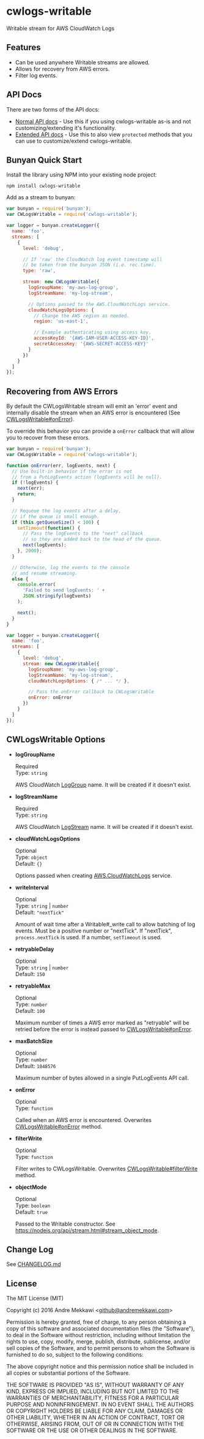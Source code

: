 # cwlogs-writable #

Writable stream for AWS CloudWatch Logs

## Features ##

* Can be used anywhere Writable streams are allowed.
* Allows for recovery from AWS errors.
* Filter log events.

## API Docs ##

There are two forms of the API docs:

* [Normal API docs](docs/api.md) - Use this if you using cwlogs-writable as-is and not customizing/extending it's functionality.
* [Extended API docs](docs/api-protected.md) - Use this to also view `protected` methods that you can use to customize/extend cwlogs-writable.

## Bunyan Quick Start ##

Install the library using NPM into your existing node project:

```
npm install cwlogs-writable
```

Add as a stream to bunyan:

```javascript
var bunyan = require('bunyan');
var CWLogsWritable = require('cwlogs-writable');

var logger = bunyan.createLogger({
  name: 'foo',
  streams: [
    {
      level: 'debug',

      // If 'raw' the CloudWatch log event timestamp will
      // be taken from the bunyan JSON (i.e. rec.time).
      type: 'raw',

      stream: new CWLogsWritable({
        logGroupName: 'my-aws-log-group',
        logStreamName: 'my-log-stream',

        // Options passed to the AWS.CloudWatchLogs service.
        cloudWatchLogsOptions: {
          // Change the AWS region as needed.
          region: 'us-east-1',

          // Example authenticating using access key.
          accessKeyId: '{AWS-IAM-USER-ACCESS-KEY-ID}',
          secretAccessKey: '{AWS-SECRET-ACCESS-KEY}'
        }
      })
    }
  ]
});
```

## Recovering from AWS Errors ##

By default the CWLogsWritable stream will emit an 'error' event and
internally disable the stream when an AWS error is encountered (See [CWLogsWritable#onError](docs/api.md#CWLogsWritable+onError)).

To override this behavior you can provide a `onError` callback that will allow you to recover from these errors.

```javascript
var bunyan = require('bunyan');
var CWLogsWritable = require('cwlogs-writable');

function onError(err, logEvents, next) {
  // Use built-in behavior if the error is not
  // from a PutLogEvents action (logEvents will be null).
  if (!logEvents) {
    next(err);
    return;
  }

  // Requeue the log events after a delay,
  // if the queue is small enough.
  if (this.getQueueSize() < 100) {
    setTimeout(function() {
      // Pass the logEvents to the "next" callback
      // so they are added back to the head of the queue.
      next(logEvents);
    }, 2000);
  }

  // Otherwise, log the events to the console
  // and resume streaming.
  else {
    console.error(
      'Failed to send logEvents: ' +
      JSON.stringify(logEvents)
    );

    next();
  }
}

var logger = bunyan.createLogger({
  name: 'foo',
  streams: [
    {
      level: 'debug',
      stream: new CWLogsWritable({
        logGroupName: 'my-aws-log-group',
        logStreamName: 'my-log-stream',
        cloudWatchLogsOptions: { /* ... */ },

        // Pass the onError callback to CWLogsWritable
        onError: onError
      })
    }
  ]
});
```

## CWLogsWritable Options ##

- **logGroupName**

   Required  
   Type: <code>string</code>

   AWS CloudWatch [LogGroup](http://docs.aws.amazon.com/AWSJavaScriptSDK/latest/AWS/CloudWatchLogs.html#putLogEvents-property) name. It will be created if it doesn't exist.

- **logStreamName**

   Required  
   Type: <code>string</code>

   AWS CloudWatch [LogStream](http://docs.aws.amazon.com/AWSJavaScriptSDK/latest/AWS/CloudWatchLogs.html#putLogEvents-property) name. It will be created if it doesn't exist.

- **cloudWatchLogsOptions**

   Optional  
   Type: <code>object</code>  
   Default: <code>{}</code>

   Options passed when creating [AWS.CloudWatchLogs](http://docs.aws.amazon.com/AWSJavaScriptSDK/latest/AWS/CloudWatchLogs.html#constructor-property) service.

- **writeInterval**

   Optional  
   Type: <code>string</code> | <code>number</code>  
   Default: <code>&quot;nextTick&quot;</code>

   Amount of wait time after a Writable#_write call to allow batching of log events. Must be a positive number or "nextTick". If "nextTick", `process.nextTick` is used. If a number, `setTimeout` is used.

- **retryableDelay**

   Optional  
   Type: <code>string</code> | <code>number</code>  
   Default: <code>150</code>

- **retryableMax**

   Optional  
   Type: <code>number</code>  
   Default: <code>100</code>

   Maximum number of times a AWS error marked as "retryable" will be retried before the error is instead passed to [CWLogsWritable#onError](docs/api.md#CWLogsWritable+onError).

- **maxBatchSize**

   Optional  
   Type: <code>number</code>  
   Default: <code>1048576</code>

   Maximum number of bytes allowed in a single PutLogEvents API call.

- **onError**

   Optional  
   Type: <code>function</code>

   Called when an AWS error is encountered. Overwrites [CWLogsWritable#onError](docs/api.md#CWLogsWritable+onError) method.

- **filterWrite**

   Optional  
   Type: <code>function</code>

   Filter writes to CWLogsWritable. Overwrites [CWLogsWritable#filterWrite](docs/api.md#CWLogsWritable+filterWrite) method.

- **objectMode**

   Optional  
   Type: <code>boolean</code>  
   Default: <code>true</code>

   Passed to the Writable constructor. See https://nodejs.org/api/stream.html#stream_object_mode.

## Change Log ##

See [CHANGELOG.md](CHANGELOG.md)

## License ##

The MIT License (MIT)

Copyright (c) 2016 Andre Mekkawi &lt;github@andremekkawi.com&gt;

Permission is hereby granted, free of charge, to any person obtaining a copy
of this software and associated documentation files (the "Software"), to deal
in the Software without restriction, including without limitation the rights
to use, copy, modify, merge, publish, distribute, sublicense, and/or sell
copies of the Software, and to permit persons to whom the Software is
furnished to do so, subject to the following conditions:

The above copyright notice and this permission notice shall be included in
all copies or substantial portions of the Software.

THE SOFTWARE IS PROVIDED "AS IS", WITHOUT WARRANTY OF ANY KIND, EXPRESS OR
IMPLIED, INCLUDING BUT NOT LIMITED TO THE WARRANTIES OF MERCHANTABILITY,
FITNESS FOR A PARTICULAR PURPOSE AND NONINFRINGEMENT. IN NO EVENT SHALL THE
AUTHORS OR COPYRIGHT HOLDERS BE LIABLE FOR ANY CLAIM, DAMAGES OR OTHER
LIABILITY, WHETHER IN AN ACTION OF CONTRACT, TORT OR OTHERWISE, ARISING FROM,
OUT OF OR IN CONNECTION WITH THE SOFTWARE OR THE USE OR OTHER DEALINGS IN
THE SOFTWARE.
